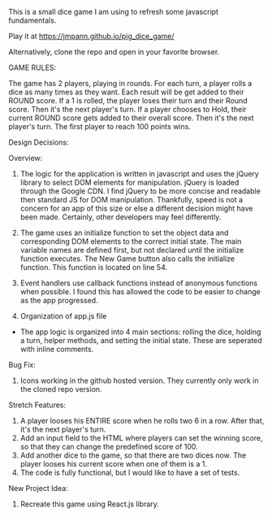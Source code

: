 This is a small dice game I am using to refresh some javascript fundamentals.

Play it at https://jmpann.github.io/pig_dice_game/

Alternatively, clone the repo and open in your favorite browser.


GAME RULES:

The game has 2 players, playing in rounds.
For each turn, a player rolls a dice as many times as they want. Each result will be get added to their ROUND score.
If a 1 is rolled, the player loses their turn and their Round score. Then it's the next player's turn.
If a player chooses to Hold, their current ROUND score gets added to their overall score. Then it's the next player's turn.
The first player to reach 100 points wins.

Design Decisions:

Overview:

1. The logic for the application is written in javascript and uses the jQuery library to select DOM elements for manipulation. jQuery is loaded through the Google CDN. I find jQuery to be more concise and readable then standard JS for DOM manipulation. Thankfully, speed is not a concern for an app of this size or else a different decision might have been made. Certainly, other developers may feel differently.

2. The game uses an initialize function to set the object data and corresponding DOM elements to the correct initial state. The main variable names are defined first, but not declared until the initialize function executes. The New Game button also calls the initialize function. This function is located on line 54.

3. Event handlers use callback functions instead of anonymous functions when possible. I found this has allowed the code to be easier to change as the app progressed.

4. Organization of app.js file
  - The app logic is organized into 4 main sections: rolling the dice, holding a turn, helper methods, and setting the initial state. These are seperated with inline comments.


Bug Fix:

1. Icons working in the github hosted version. They currently only work in the cloned repo version.

Stretch Features:


1. A player looses his ENTIRE score when he rolls two 6 in a row. After that, it's the next player's turn.
2. Add an input field to the HTML where players can set the winning score, so that they can change the predefined score of 100.
3. Add another dice to the game, so that there are two dices now. The player looses his current score when one of them is a 1.
4. The code is fully functional, but I would like to have a set of tests.

New Project Idea:

1. Recreate this game using React.js library.
